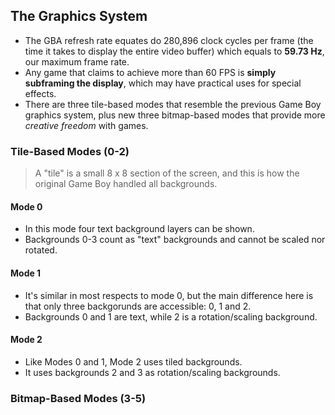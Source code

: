 ## The Graphics System
- The GBA refresh rate equates do 280,896 clock cycles per frame (the time it takes to display the entire video buffer) which equals to **59.73 Hz**, our maximum frame rate.
- Any game that claims to achieve more than 60 FPS is **simply subframing the display**, which may have practical uses for special effects.
- There are three tile-based modes that resemble the previous Game Boy graphics system, plus new three bitmap-based modes that provide more *creative freedom* with games.

### Tile-Based Modes (0-2)
> A "tile" is a small 8 x 8 section of the screen, and this is how the original Game Boy handled all backgrounds.

#### Mode 0
- In this mode four text background layers can be shown.
- Backgrounds 0-3 count as "text" backgrounds and cannot be scaled nor rotated.

#### Mode 1
- It's similar in most respects to mode 0, but the main difference here is that only three backgorunds are accessible: 0, 1 and 2.
- Backgrounds 0 and 1 are text, while 2 is a rotation/scaling background.

#### Mode 2
- Like Modes 0 and 1, Mode 2 uses tiled backgrounds.
- It uses backgrounds 2 and 3 as rotation/scaling backgrounds.

### Bitmap-Based Modes (3-5)

####